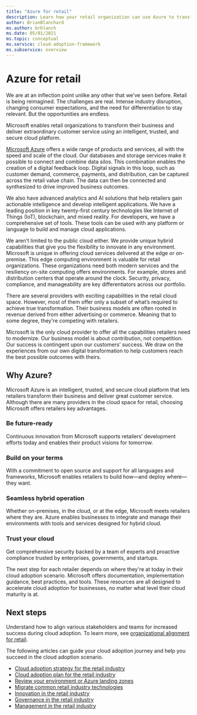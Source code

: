 ```yaml
---
title: "Azure for retail"
description: Learn how your retail organization can use Azure to transform their business and provide great customer service using a secure cloud platform.
author: BrianBlanchard
ms.author: brblanch
ms.date: 05/01/2021
ms.topic: conceptual
ms.service: cloud-adoption-framework
ms.subservice: overview
---
```


# Azure for retail

We are at an inflection point unlike any other that we’ve seen before. Retail is being reimagined. The challenges are real. Intense industry disruption, changing consumer expectations, and the need for differentiation to stay relevant. But the opportunities are endless.

Microsoft enables retail organizations to transform their business and deliver extraordinary customer service using an intelligent, trusted, and secure cloud platform.

[Microsoft Azure](https://azure.microsoft.com/services/) offers a wide range of products and services, all with the speed and scale of the cloud. Our databases and storage services make it possible to connect and combine data silos. This combination enables the creation of a digital feedback loop. Digital signals in this loop, such as customer demand, commerce, payments, and distribution, can be captured across the retail value chain. The data can then be connected and synthesized to drive improved business outcomes.

We also have advanced analytics and AI solutions that help retailers gain actionable intelligence and develop intelligent applications. We have a leading position in key twenty-first century technologies like Internet of Things (IoT), blockchain, and mixed reality. For developers, we have a comprehensive set of tools. These tools can be used with any platform or language to build and manage cloud applications.

We aren’t limited to the public cloud either. We provide unique hybrid capabilities that give you the flexibility to innovate in any environment. Microsoft is unique in offering cloud services delivered at the edge or on-premise. This edge computing environment is valuable for retail organizations. These organizations need both modern services and the resiliency on-site computing offers environments. For example, stores and distribution centers that operate around the clock. Security, privacy, compliance, and manageability are key differentiators across our portfolio.

There are several providers with exciting capabilities in the retail cloud space. However, most of them offer only a subset of what’s required to achieve true transformation. Their business models are often rooted in revenue derived from either advertising or commerce. Meaning that to some degree, they're competing with retailers.

Microsoft is the only cloud provider to offer all the capabilities retailers need to modernize. Our business model is about contribution, not competition. Our success is contingent upon our customers’ success. We draw on the experiences from our own digital transformation to help customers reach the best possible outcomes with theirs.

## Why Azure?

Microsoft Azure is an intelligent, trusted, and secure cloud platform that lets retailers transform their business and deliver great customer service. Although there are many providers in the cloud space for retail, choosing Microsoft offers retailers key advantages.

### Be future-ready

Continuous innovation from Microsoft supports retailers’ development efforts today and enables their product visions for tomorrow.

### Build on your terms

With a commitment to open source and support for all languages and frameworks, Microsoft enables retailers to build how—and deploy where—they want.

### Seamless hybrid operation

Whether on-premises, in the cloud, or at the edge, Microsoft meets retailers where they are. Azure enables businesses to integrate and manage their environments with tools and services designed for hybrid cloud.

### Trust your cloud

Get comprehensive security backed by a team of experts and proactive compliance trusted by enterprises, governments, and startups.

The next step for each retailer depends on where they're at today in their cloud adoption scenario. Microsoft offers documentation, implementation guidance, best practices, and tools. These resources are all designed to accelerate cloud adoption for businesses, no matter what level their cloud maturity is at.

## Next steps

Understand how to align various stakeholders and teams for increased success during cloud adoption. To learn more, see [organizational alignment for retail](./organize.md).

The following articles can guide your cloud adoption journey and help you succeed in the cloud adoption scenario.

- [Cloud adoption strategy for the retail industry](./strategy.md)
- [Cloud adoption plan for the retail industry](./plan.md)
- [Review your environment or Azure landing zones](./ready.md)
- [Migrate common retail industry technologies](./migrate.md)
- [Innovation in the retail industry](./innovate.md)
- [Governance in the retail industry](./govern.md)
- [Management in the retail industry](./manage.md)

